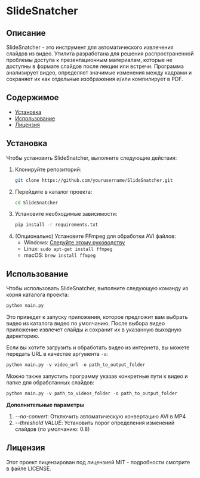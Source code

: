 # SlideSnatcher
## Описание

SlideSnatcher - это инструмент для автоматического извлечения слайдов из видео. Утилита разработана для решения распространенной проблемы доступа к презентационным материалам, которые не доступны в формате слайдов после лекции или встречи. Программа анализирует видео, определяет значимые изменения между кадрами и сохраняет их как отдельные изображения и/или компилирует в PDF.

## Содержимое

- [Установка](#установка)
- [Использование](#использование)
- [Лицензия](#лицензия)

## Установка

Чтобы установить SlideSnatcher, выполните следующие действия:

1. Клонируйте репозиторий:
    ```bash
    git clone https://github.com/yourusername/SlideSnatcher.git
    ```
2. Перейдите в каталог проекта:
    ```bash
    cd SlideSnatcher
    ```
3. Установите необходимые зависимости:
    ```bash
    pip install -r requirements.txt
    ```
4. (Опционально) Установите FFmpeg для обработки AVI файлов:
    * Windows: [Следуйте этому руководству](https://www.wikihow.com/Install-FFmpeg-on-Windows)
    * Linux: `sudo apt-get install ffmpeg`
    * macOS: `brew install ffmpeg`

## Использование

Чтобы использовать SlideSnatcher, выполните следующую команду из корня каталога проекта:

```python
python main.py
```

Это приведет к запуску приложения, которое предложит вам выбрать видео из каталога видео по умолчанию. После выбора видео приложение извлечет слайды и сохранит их в указанную выходную директорию.

Если вы хотите загрузить и обработать видео из интернета, вы можете передать URL в качестве аргумента `-v`:

```python
python main.py -v video_url -o path_to_output_folder
```

Можно также запустить программу указав конкретные пути к видео и папке для обработанных слайдов:

```python
python main.py -v path_to_videos_folder -o path_to_output_folder
```

**Дополнительные параметры**
1. *--no-convert*: Отключить автоматическую конвертацию AVI в MP4
2. *--threshold VALUE*: Установить порог определения изменений слайдов (по умолчанию: 0.8)

## Лицензия

Этот проект лицензирован под лицензией MIT - подробности смотрите в файле LICENSE.